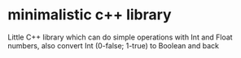 # minimalistic c++ library
Little C++ library which can do simple operations with Int and Float numbers, also convert Int (0-false; 1-true) to Boolean and back
